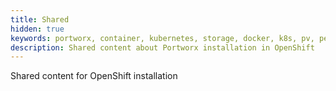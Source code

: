 ```yaml
---
title: Shared
hidden: true
keywords: portworx, container, kubernetes, storage, docker, k8s, pv, persistent disk, openshift
description: Shared content about Portworx installation in OpenShift
---
```


Shared content for OpenShift installation
